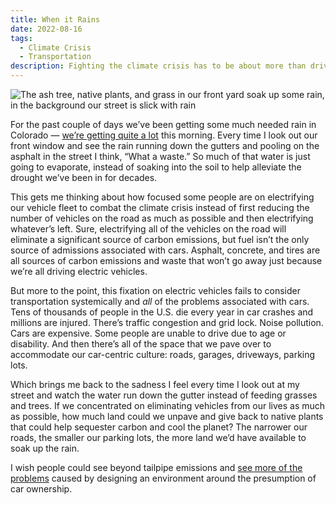 ```yaml
---
title: When it Rains
date: 2022-08-16
tags:
  - Climate Crisis
  - Transportation
description: Fighting the climate crisis has to be about more than driving electric vehicles, it has to be about designing a world where cars are far less important to transportation.
---
```


![The ash tree, native plants, and grass in our front yard soak up some rain, in the background our street is slick with rain](/img/when-it-rains.jpg)

For the past couple of days we’ve been getting some much needed rain in Colorado — [we’re getting quite a lot][nwsboulder] this morning. Every time I look out our front window and see the rain running down the gutters and pooling on the asphalt in the street I think, “What a waste.” So much of that water is just going to evaporate, instead of soaking into the soil to help alleviate the drought we’ve been in for decades.

This gets me thinking about how focused some people are on electrifying our vehicle fleet to combat the climate crisis instead of first reducing the number of vehicles on the road as much as possible and then electrifying whatever’s left. Sure, electrifying all of the vehicles on the road will eliminate a significant source of carbon emissions, but fuel isn’t the only source of admissions associated with cars. Asphalt, concrete, and tires are all sources of carbon emissions and waste that won’t go away just because we’re all driving electric vehicles.

But more to the point, this fixation on electric vehicles fails to consider transportation systemically and _all_ of the problems associated with cars. Tens of thousands of people in the <abbr>U.S.</abbr> die every year in car crashes and millions are injured. There’s traffic congestion and grid lock. Noise pollution. Cars are expensive. Some people are unable to drive due to age or disability. And then there’s all of the space that we pave over to accommodate our car-centric culture: roads, garages, driveways, parking lots.

Which brings me back to the sadness I feel every time I look out at my street and watch the water run down the gutter instead of feeding grasses and trees. If we concentrated on eliminating vehicles from our lives as much as possible, how much land could we unpave and give back to native plants that could help sequester carbon and cool the planet? The narrower our roads, the smaller our parking lots, the more land we’d have available to soak up the rain.

I wish people could see beyond tailpipe emissions and [see more of the problems][whose streets] caused by designing an environment around the presumption of car ownership.

[nwsboulder]: https://twitter.com/NWSBoulder/status/1559568512020086785
[whose streets]: https://www.wnycstudios.org/podcasts/otm/episodes/on-the-media-2018-11-23
